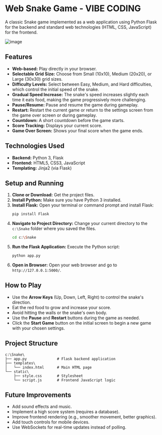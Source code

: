 # Web Snake Game - VIBE CODING

A classic Snake game implemented as a web application using Python Flask for the backend and standard web technologies (HTML, CSS, JavaScript) for the frontend.

![image](https://github.com/user-attachments/assets/f4cec7d4-b16b-4612-b25d-a14b5d9bd592)

## Features

*   **Web-based:** Play directly in your browser.
*   **Selectable Grid Size:** Choose from Small (10x10), Medium (20x20), or Large (30x30) grid sizes.
*   **Difficulty Levels:** Select between Easy, Medium, and Hard difficulties, which control the initial speed of the snake.
*   **Gradual Speed Increase:** The snake's speed increases slightly each time it eats food, making the game progressively more challenging.
*   **Pause/Resume:** Pause and resume the game during gameplay.
*   **Restart:** Restart the current game or return to the settings screen from the game over screen or during gameplay.
*   **Countdown:** A short countdown before the game starts.
*   **Score Tracking:** Displays your current score.
*   **Game Over Screen:** Shows your final score when the game ends.

## Technologies Used

*   **Backend:** Python 3, Flask
*   **Frontend:** HTML5, CSS3, JavaScript
*   **Templating:** Jinja2 (via Flask)

## Setup and Running

1.  **Clone or Download:** Get the project files.
2.  **Install Python:** Make sure you have Python 3 installed.
3.  **Install Flask:** Open your terminal or command prompt and install Flask:
    ```bash
    pip install Flask
    ```
4.  **Navigate to Project Directory:** Change your current directory to the `c:\Snake` folder where you saved the files.
    ```bash
    cd c:\Snake
    ```
5.  **Run the Flask Application:** Execute the Python script:
    ```bash
    python app.py
    ```
6.  **Open in Browser:** Open your web browser and go to `http://127.0.0.1:5000/`.

## How to Play

*   Use the **Arrow Keys** (Up, Down, Left, Right) to control the snake's direction.
*   Eat the red food to grow and increase your score.
*   Avoid hitting the walls or the snake's own body.
*   Use the **Pause** and **Restart** buttons during the game as needed.
*   Click the **Start Game** button on the initial screen to begin a new game with your chosen settings.

## Project Structure

```
c:\Snake\
├── app.py              # Flask backend application
├── templates\
│   └── index.html      # Main HTML page
└── static\
    ├── style.css       # Stylesheet
    └── script.js       # Frontend JavaScript logic
```

## Future Improvements

*   Add sound effects and music.
*   Implement a high score system (requires a database).
*   Improve frontend rendering (e.g., smoother movement, better graphics).
*   Add touch controls for mobile devices.
*   Use WebSockets for real-time updates instead of polling.
